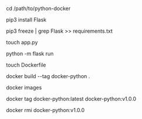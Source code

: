 cd /path/to/python-docker

pip3 install Flask

pip3 freeze | grep Flask >> requirements.txt

touch app.py

python -m flask run

touch Dockerfile

docker build --tag docker-python .

docker images

docker tag docker-python:latest docker-python:v1.0.0

docker rmi docker-python:v1.0.0